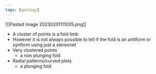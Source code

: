 ```yaml
---
tags: [geology]
---
```

![[Pasted image 20230201111035.png]]

- A cluster of points is a fold limb
- However it is not always possible to tell if the fold is an antiform or synform using just a stereonet
- Very clustered points
    - a non plunging fold
- Radial patterns/curved plots
    - a plunging fold
